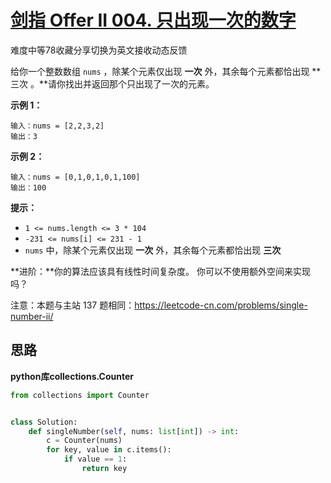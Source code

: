 # [剑指 Offer II 004. 只出现一次的数字 ](https://leetcode.cn/problems/WGki4K/)

难度中等78收藏分享切换为英文接收动态反馈

给你一个整数数组 `nums` ，除某个元素仅出现 **一次** 外，其余每个元素都恰出现 **三次 。**请你找出并返回那个只出现了一次的元素。

 

**示例 1：**

```
输入：nums = [2,2,3,2]
输出：3
```

**示例 2：**

```
输入：nums = [0,1,0,1,0,1,100]
输出：100
```

 

**提示：**

- `1 <= nums.length <= 3 * 104`
- `-231 <= nums[i] <= 231 - 1`
- `nums` 中，除某个元素仅出现 **一次** 外，其余每个元素都恰出现 **三次**

 

**进阶：**你的算法应该具有线性时间复杂度。 你可以不使用额外空间来实现吗？

 

注意：本题与主站 137 题相同：https://leetcode-cn.com/problems/single-number-ii/





## 思路

**python库collections.Counter**

```python
from collections import Counter


class Solution:
    def singleNumber(self, nums: list[int]) -> int:
        c = Counter(nums)
        for key, value in c.items():
            if value == 1:
                return key

```


